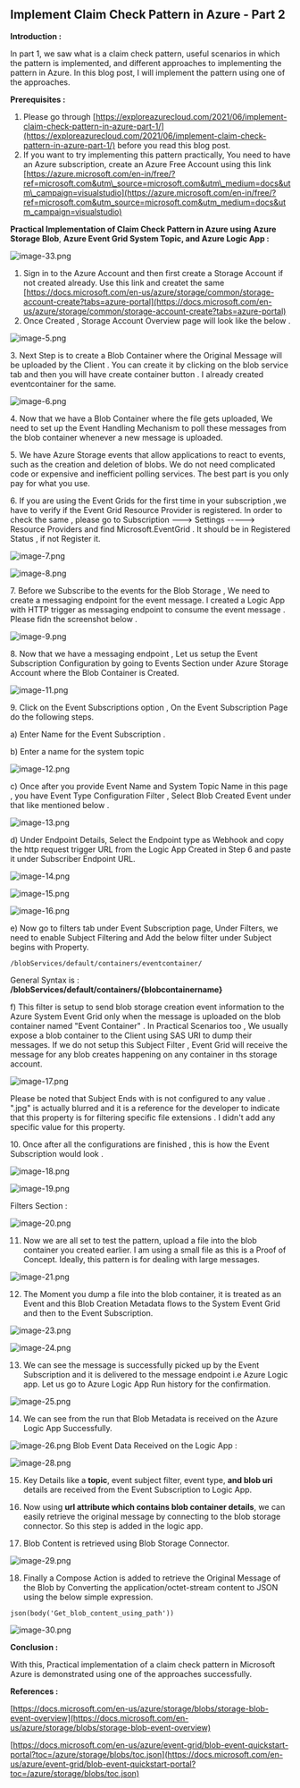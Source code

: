 ## Implement Claim Check Pattern in Azure - Part 2

**Introduction :**

In part 1, we saw what is a claim check pattern, useful scenarios in which the pattern is implemented, and different approaches to implementing the pattern in Azure. In this blog post, I will implement the pattern using one of the approaches.

**Prerequisites :**

1.  Please go through [https://exploreazurecloud.com/2021/06/implement-claim-check-pattern-in-azure-part-1/](https://exploreazurecloud.com/2021/06/implement-claim-check-pattern-in-azure-part-1/) before you read this blog post.
2.  If you want to try implementing this pattern practically, You need to have an Azure subscription, create an Azure Free Account using this link [https://azure.microsoft.com/en-in/free/?ref=microsoft.com&utm\_source=microsoft.com&utm\_medium=docs&utm\_campaign=visualstudio](https://azure.microsoft.com/en-in/free/?ref=microsoft.com&utm_source=microsoft.com&utm_medium=docs&utm_campaign=visualstudio)

**Practical Implementation of Claim Check Pattern in Azure using** **Azure Storage Blob**, **Azure Event Grid System Topic, and Azure Logic App :**


![image-33.png](https://cdn.hashnode.com/res/hashnode/image/upload/v1627797246612/O2zh22k0_.png)

1.  Sign in to the Azure Account and then first create a Storage Account if not created already. Use this link and createt the same [https://docs.microsoft.com/en-us/azure/storage/common/storage-account-create?tabs=azure-portal](https://docs.microsoft.com/en-us/azure/storage/common/storage-account-create?tabs=azure-portal)
2.  Once Created , Storage Account Overview page will look like the below .


![image-5.png](https://cdn.hashnode.com/res/hashnode/image/upload/v1627797255253/AKEvujDtP.png)

3\. Next Step is to create a Blob Container where the Original Message will be uploaded by the Client . You can create it by clicking on the blob service tab and then you will have create container button . I already created eventcontainer for the same.


![image-6.png](https://cdn.hashnode.com/res/hashnode/image/upload/v1627797264577/Z6i6CZx7U.png)

4\. Now that we have a Blob Container where the file gets uploaded, We need to set up the Event Handling Mechanism to poll these messages from the blob container whenever a new message is uploaded.

5\. We have Azure Storage events that allow applications to react to events, such as the creation and deletion of blobs. We do not need complicated code or expensive and inefficient polling services. The best part is you only pay for what you use.

6\. If you are using the Event Grids for the first time in your subscription ,we have to verify if the Event Grid Resource Provider is registered. In order to check the same , please go to Subscription ---> Settings -----> Resource Providers and find Microsoft.EventGrid . It should be in Registered Status , if not Register it.


![image-7.png](https://cdn.hashnode.com/res/hashnode/image/upload/v1627797276350/83jOHeM9M.png)


![image-8.png](https://cdn.hashnode.com/res/hashnode/image/upload/v1627797285279/nihnk7G56.png)

7\. Before we Subscribe to the events for the Blob Storage , We need to create a messaging endpoint for the event message. I created a Logic App with HTTP trigger as messaging endpoint to consume the event message . Please fidn the screenshot below .


![image-9.png](https://cdn.hashnode.com/res/hashnode/image/upload/v1627797294116/ECWv-oulc.png)

8\. Now that we have a messaging endpoint , Let us setup the Event Subscription Configuration by going to Events Section under Azure Storage Account where the Blob Container is Created.


![image-11.png](https://cdn.hashnode.com/res/hashnode/image/upload/v1627797306256/ya6suW_UU.png)

9\. Click on the Event Subscriptions option , On the Event Subscription Page do the following steps.

a) Enter Name for the Event Subscription .

b) Enter a name for the system topic


![image-12.png](https://cdn.hashnode.com/res/hashnode/image/upload/v1627797321381/Nuvg2w0-b.png)

c) Once after you provide Event Name and System Topic Name in this page , you have Event Type Configuration Filter , Select Blob Created Event under that like mentioned below .


![image-13.png](https://cdn.hashnode.com/res/hashnode/image/upload/v1627797331290/L-vY-xFgD.png)

d) Under Endpoint Details, Select the Endpoint type as Webhook and copy the http request trigger URL from the Logic App Created in Step 6 and paste it under Subscriber Endpoint URL.


![image-14.png](https://cdn.hashnode.com/res/hashnode/image/upload/v1627797341064/lkOXk-L4V.png)

![image-15.png](https://cdn.hashnode.com/res/hashnode/image/upload/v1627797351590/7C3GEq77p.png)

![image-16.png](https://cdn.hashnode.com/res/hashnode/image/upload/v1627797362958/14EBoEflG.png)

e) Now go to filters tab under Event Subscription page, Under Filters, we need to enable Subject Filtering and Add the below filter under Subject begins with Property.

```
/blobServices/default/containers/eventcontainer/
```

General Syntax is : **/blobServices/default/containers/{blobcontainername}**

f) This filter is setup to send blob storage creation event information to the Azure System Event Grid only when the message is uploaded on the blob container named "Event Container" . In Practical Scenarios too , We usually expose a blob container to the Client using SAS URI to dump their messages. If we do not setup this Subject Filter , Event Grid will receive the message for any blob creates happening on any container in ths storage account.


![image-17.png](https://cdn.hashnode.com/res/hashnode/image/upload/v1627797374714/hag3hq0Zs.png)

Please be noted that Subject Ends with is not configured to any value . ".jpg" is actually blurred and it is a reference for the developer to indicate that this property is for filtering specific file extensions . I didn't add any specific value for this property.

10\. Once after all the configurations are finished , this is how the Event Subscription would look .


![image-18.png](https://cdn.hashnode.com/res/hashnode/image/upload/v1627797384328/q0CR92Y9A.png)


![image-19.png](https://cdn.hashnode.com/res/hashnode/image/upload/v1627797393098/JcwKBMIy8.png)

Filters Section :


![image-20.png](https://cdn.hashnode.com/res/hashnode/image/upload/v1627797403013/t95_aJqNs.png)

11) Now we are all set to test the pattern, upload a file into the blob container you created earlier. I am using a small file as this is a Proof of Concept. Ideally, this pattern is for dealing with large messages.


![image-21.png](https://cdn.hashnode.com/res/hashnode/image/upload/v1627797412788/agXetY3EY.png)

12) The Moment you dump a file into the blob container, it is treated as an Event and this Blob Creation Metadata flows to the System Event Grid and then to the Event Subscription.


![image-23.png](https://cdn.hashnode.com/res/hashnode/image/upload/v1627797424077/3go3LTx-5.png)


![image-24.png](https://cdn.hashnode.com/res/hashnode/image/upload/v1627797435918/Hh8zCSWjQ.png)

13) We can see the message is successfully picked up by the Event Subscription and it is delivered to the message endpoint i.e Azure Logic app. Let us go to Azure Logic App Run history for the confirmation.


![image-25.png](https://cdn.hashnode.com/res/hashnode/image/upload/v1627797446437/5_u59QSoH.png)

14) We can see from the run that Blob Metadata is received on the Azure Logic App Successfully.


![image-26.png](https://cdn.hashnode.com/res/hashnode/image/upload/v1627797458077/8EDox75wj.png)
Blob Event Data Received on the Logic App :


![image-28.png](https://cdn.hashnode.com/res/hashnode/image/upload/v1627797472914/mvcwOr3on.png)

15) Key Details like a **topic**, event subject filter, event type, **and blob uri** details are received from the Event Subscription to Logic App.

16) Now using **url attribute which contains blob container details**, we can easily retrieve the original message by connecting to the blob storage connector. So this step is added in the logic app.

17) Blob Content is retrieved using Blob Storage Connector.


![image-29.png](https://cdn.hashnode.com/res/hashnode/image/upload/v1627797486101/9-nIv12GA.png)

18) Finally a Compose Action is added to retrieve the Original Message of the Blob by Converting the application/octet-stream content to JSON using the below simple expression.

```
json(body('Get_blob_content_using_path'))
```


![image-30.png](https://cdn.hashnode.com/res/hashnode/image/upload/v1627797495924/cA0Uir7gm.png)

**Conclusion :**

With this, Practical implementation of a claim check pattern in Microsoft Azure is demonstrated using one of the approaches successfully.

**References :**

[https://docs.microsoft.com/en-us/azure/storage/blobs/storage-blob-event-overview](https://docs.microsoft.com/en-us/azure/storage/blobs/storage-blob-event-overview)

[https://docs.microsoft.com/en-us/azure/event-grid/blob-event-quickstart-portal?toc=/azure/storage/blobs/toc.json](https://docs.microsoft.com/en-us/azure/event-grid/blob-event-quickstart-portal?toc=/azure/storage/blobs/toc.json)